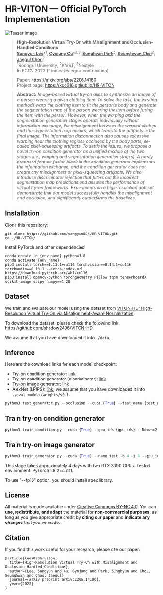 # HR-VITON &mdash; Official PyTorch Implementation
<!-- This repository contains a PyTorch implementation for our paper "High-Resolution Virtual Try-On with Misalignment and Occlusion-Handled Conditions". -->

![Teaser image](./figures/fig.jpg)

> **High-Resolution Virtual Try-On with Misalignment and Occlusion-Handled Conditions**<br>
> [Sangyun Lee](https://github.com/sangyun884)\*<sup>1</sup>, [Gyojung Gu](https://github.com/koo616)\*<sup>2,3</sup>, [Sunghyun Park](https://psh01087.github.io)<sup>2</sup>, [Seunghwan Choi](https://github.com/shadow2496)<sup>2</sup>, [Jaegul Choo](https://sites.google.com/site/jaegulchoo)<sup>2</sup><br>
> <sup>1</sup>Soongsil University, <sup>2</sup>KAIST, <sup>3</sup>Nestyle<br>
> In ECCV 2022 (* indicates equal contribution)

> Paper: https://arxiv.org/abs/2206.14180<br>
> Project page: https://koo616.github.io/HR-VITON

> **Abstract:** *Image-based virtual try-on aims to synthesize an image of a person wearing a given clothing item. To solve the task, the existing methods warp the clothing item to fit the person's body and generate the segmentation map of the person wearing the item before fusing the item with the person. However, when the warping and the segmentation generation stages operate individually without information exchange, the misalignment between the warped clothes and the segmentation map occurs, which leads to the artifacts in the final image. The information disconnection also causes excessive warping near the clothing regions occluded by the body parts, so-called pixel-squeezing artifacts. To settle the issues, we propose a novel try-on condition generator as a unified module of the two stages (i.e., warping and segmentation generation stages). A newly proposed feature fusion block in the condition generator implements the information exchange, and the condition generator does not create any misalignment or pixel-squeezing artifacts. We also introduce discriminator rejection that filters out the incorrect segmentation map predictions and assures the performance of virtual try-on frameworks. Experiments on a high-resolution dataset demonstrate that our model successfully handles the misalignment and occlusion, and significantly outperforms the baselines.*

## Installation

Clone this repository:

```
git clone https://github.com/sangyun884/HR-VITON.git
cd ./HR-VITON/
```

Install PyTorch and other dependencies:

```
conda create -n {env_name} python=3.8
conda activate {env_name}
pip3 install torch==1.13.1+cu116 torchvision==0.14.1+cu116 torchaudio==0.13.1 --extra-index-url https://download.pytorch.org/whl/cu116
pip3 install opencv-python torchgeometry Pillow tqdm tensorboardX scikit-image scipy numpy==1.20
```

## Dataset
We train and evaluate our model using the dataset from [VITON-HD: High-Resolution Virtual Try-On via Misalignment-Aware Normalization](https://github.com/shadow2496/VITON-HD).

To download the dataset, please check the following link https://github.com/shadow2496/VITON-HD.

We assume that you have downloaded it into `./data`.

## Inference

Here are the download links for each model checkpoint:

- Try-on condition generator: [link](https://drive.google.com/file/d/1XJTCdRBOPVgVTmqzhVGFAgMm2NLkw5uQ/view?usp=sharing)
- Try-on condition generator (discriminator): [link](https://drive.google.com/file/d/1T4V3cyRlY5sHVK7Quh_EJY5dovb5FxGX/view?usp=share_link)
- Try-on image generator: [link](https://drive.google.com/file/d/1T5_YDUhYSSKPC_nZMk2NeC-XXUFoYeNy/view?usp=share_link)
- AlexNet (LPIPS): [link](https://drive.google.com/file/d/1FF3BBSDIA3uavmAiuMH6YFCv09Lt8jUr/view?usp=sharing), we assume that you have downloaded it into `./eval_models/weights/v0.1`.

```python
python3 test_generator.py --occlusion --cuda {True} --test_name {test_name} --tocg_checkpoint {condition generator ckpt} --gpu_ids {gpu_ids} --gen_checkpoint {image generator ckpt} --datasetting unpaired --dataroot {dataset_path} --data_list {pair_list_textfile}
```

## Train try-on condition generator

```python
python3 train_condition.py --cuda {True} --gpu_ids {gpu_ids} --Ddownx2 --Ddropout --lasttvonly --interflowloss --occlusion
```

## Train try-on image generator

```python
python3 train_generator.py --cuda {True} --name test -b 4 -j 8 --gpu_ids {gpu_ids} --fp16 --tocg_checkpoint {condition generator ckpt path} --occlusion
```
This stage takes approximately 4 days with two RTX 3090 GPUs. Tested environment: PyTorch 1.8.2+cu111.

To use "--fp16" option, you should install apex library.

## License

All material is made available under [Creative Commons BY-NC 4.0](https://creativecommons.org/licenses/by-nc/4.0/). You can **use, redistribute, and adapt** the material for **non-commercial purposes**, as long as you give appropriate credit by **citing our paper** and **indicate any changes** that you've made.

## Citation

If you find this work useful for your research, please cite our paper:

```
@article{lee2022hrviton,
  title={High-Resolution Virtual Try-On with Misalignment and Occlusion-Handled Conditions},
  author={Lee, Sangyun and Gu, Gyojung and Park, Sunghyun and Choi, Seunghwan and Choo, Jaegul},
  journal={arXiv preprint arXiv:2206.14180},
  year={2022}
}
```
